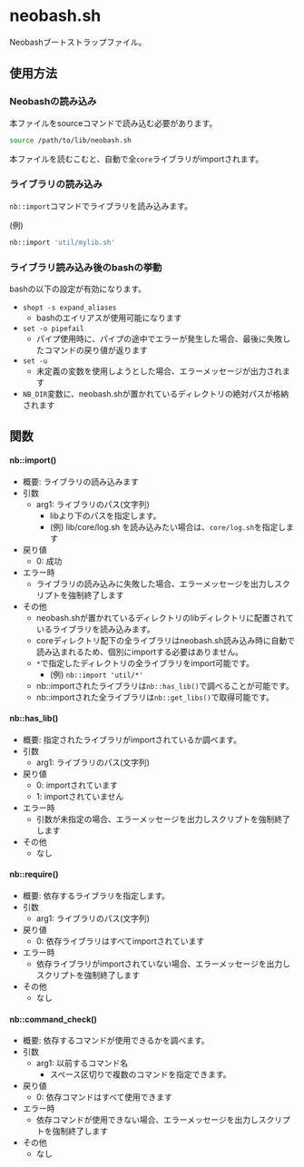 # neobash.sh

Neobashブートストラップファイル。

## 使用方法

### Neobashの読み込み

本ファイルをsourceコマンドで読み込む必要があります。

```bash
source /path/to/lib/neobash.sh
```

本ファイルを読むこむと、自動で全``core``ライブラリがimportされます。

### ライブラリの読み込み

``nb::import``コマンドでライブラリを読み込みます。

(例)
```bash
nb::import 'util/mylib.sh'
```

### ライブラリ読み込み後のbashの挙動

bashの以下の設定が有効になります。

* ``shopt -s expand_aliases``
  * bashのエイリアスが使用可能になります
* ``set -o pipefail``
  * パイプ使用時に、パイプの途中でエラーが発生した場合、最後に失敗したコマンドの戻り値が返ります
* ``set -u``
  * 未定義の変数を使用しようとした場合、エラーメッセージが出力されます
* ``NB_DIR``変数に、neobash.shが置かれているディレクトリの絶対パスが格納されます

## 関数

#### nb::import()

* 概要: ライブラリの読み込みます
* 引数
  * arg1: ライブラリのパス(文字列)
    * libより下のパスを指定します。
    * (例) lib/core/log.sh を読み込みたい場合は、``core/log.sh``を指定します
* 戻り値
  * 0: 成功
* エラー時
  * ライブラリの読み込みに失敗した場合、エラーメッセージを出力しスクリプトを強制終了します
* その他
  * neobash.shが置かれているディレクトリのlibディレクトリに配置されているライブラリを読み込みます。
  * coreディレクトリ配下の全ライブラリはneobash.sh読み込み時に自動で読み込まれるため、個別にimportする必要はありません。
  * ``*``で指定したディレクトリの全ライブラリをimport可能です。
    * (例) ``nb::import 'util/*'``
  * nb::importされたライブラリは``nb::has_lib()``で調べることが可能です。
  * nb::importされた全ライブラリは``nb::get_libs()``で取得可能です。

#### nb::has_lib()

* 概要: 指定されたライブラリがimportされているか調べます。
* 引数
  * arg1: ライブラリのパス(文字列)
* 戻り値
  * 0: importされています
  * 1: importされていません
* エラー時
  * 引数が未指定の場合、エラーメッセージを出力しスクリプトを強制終了します
* その他
  * なし

#### nb::require()

* 概要: 依存するライブラリを指定します。
* 引数
  * arg1: ライブラリのパス(文字列)
* 戻り値
  * 0: 依存ライブラリはすべてimportされています
* エラー時
  * 依存ライブラリがimportされていない場合、エラーメッセージを出力しスクリプトを強制終了します
* その他
  * なし

#### nb::command_check()

* 概要: 依存するコマンドが使用できるかを調べます。
* 引数
  * arg1: 以前するコマンド名
    * スペース区切りで複数のコマンドを指定できます。
* 戻り値
  * 0: 依存コマンドはすべて使用できます
* エラー時
  * 依存コマンドが使用できない場合、エラーメッセージを出力しスクリプトを強制終了します
* その他
  * なし
